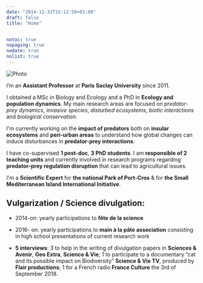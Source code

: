 ```yaml
---
date: "2014-12-31T15:12:58+01:00"
draft: false
title: "Home"


notoc: true
nopaging: true
nodate: true
nolist: true
---
```


![Photo](/3.jpg)

I’m an **Assistant Professor** at **Paris Saclay University** since 2011.

I obtained a MSc in Biology and Ecology and a PhD in **Ecology and population dynamics**. My main research areas are focused on *predator-prey dynamics*, *invasive species*, *disturbed ecosystems*, *biotic interactions* and *biological conservation*. 

I'm currently working on the **impact of predators** both on **insular ecosystems** and **peri-urban areas** to understand how global changes can induce disturbances in **predator-prey interactions**. 

I have co-supervised **1 post-doc**, **3 PhD students**. I am **responsible of 2 teaching units** and currently involved in  research programs regarding **predator-prey regulation disruption** that can lead to agricultural issues.

I'm a **Scientific Expert** for **the national Park of Port-Cros** & for **the Small Mediterranean Island International Initiative**.  





## Vulgarization / Science divulgation:

* 2014-on: yearly participations to **fête de la science**

* 2016- on: yearly participations to **main à la pâte association** consisting in high school presentations of current research work

* **5 interviews**: 
3 to help in the writing of divulgation papers in **Sciences & Avenir**, **Geo Extra**, **Science & Vie**; 
1 to participate to a documentary “cat and its possible impact on Biodiversity” **Science & Vie TV**, produced by **Flair productions**; 
1 for a French radio **France Culture** the 3rd of September 2018.